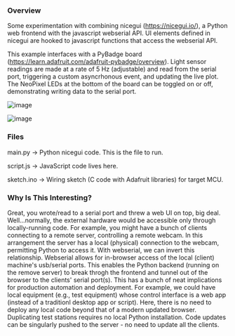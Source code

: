### Overview
Some experimentation with combining nicegui (https://nicegui.io/), a Python web frontend with the javascript webserial API. UI elements defined in nicegui are hooked to javascript functions that access the webserial API. 

This example interfaces with a PyBadge board (https://learn.adafruit.com/adafruit-pybadge/overview). Light sensor readings are made at a rate of 5 Hz (adjustable) and read from the serial port, triggering a custom asyncrhonous event, and updating the live plot. The NeoPixel LEDs at the bottom of the board can be toggled on or off, demonstrating writing data to the serial port.

![image](https://github.com/BlankAdventure/ngws/assets/24900496/fabcfe89-a19a-404e-a076-d5f03ce7b52f)

![image](https://github.com/BlankAdventure/ngws/assets/24900496/8724350d-bc61-484a-b253-29d044a40386)

### Files
main.py -> Python nicegui code. This is the file to run.

script.js -> JavaScript code lives here.

sketch.ino -> Wiring sketch (C code with Adafruit libraries) for target MCU.  

### Why Is This Interesting?
Great, you wrote/read to a serial port and threw a web UI on top, big deal. Well...normally, the external hardware would be accessible only through locally-running code. For example, you might have a bunch of clients connecting to a remote server, controlling a remote webcam. In this arrangement the server has a local (physical) connection to the webcam, permitting Python to access it. With webserial, we can invert this relationship. Webserial allows for in-browser access of the local (client) machine's usb/serial ports. This enables the Python backend (running on the remove server) to break throgh the frontend and tunnel out of the browser to the clients' serial port(s). This has a bunch of neat implications for production automation and deployment. For example, we could have local equipment (e.g., test equipment) whose control interface is a web app (instead of a traditionl desktop app or script). Here, there is no need to deploy any local code beyond that of a modern updated browser. Duplicating test stations requires no local Python installation. Code updates can be singularly pushed to the server - no need to update all the clients.
